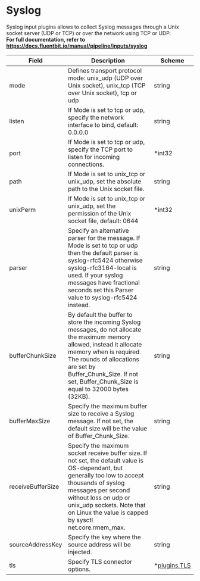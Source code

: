 # Syslog

Syslog input plugins allows to collect Syslog messages through a Unix socket server (UDP or TCP) or over the network using TCP or UDP. <br /> **For full documentation, refer to https://docs.fluentbit.io/manual/pipeline/inputs/syslog**


| Field | Description | Scheme |
| ----- | ----------- | ------ |
| mode | Defines transport protocol mode: unix_udp (UDP over Unix socket), unix_tcp (TCP over Unix socket), tcp or udp | string |
| listen | If Mode is set to tcp or udp, specify the network interface to bind, default: 0.0.0.0 | string |
| port | If Mode is set to tcp or udp, specify the TCP port to listen for incoming connections. | *int32 |
| path | If Mode is set to unix_tcp or unix_udp, set the absolute path to the Unix socket file. | string |
| unixPerm | If Mode is set to unix_tcp or unix_udp, set the permission of the Unix socket file, default: 0644 | *int32 |
| parser | Specify an alternative parser for the message. If Mode is set to tcp or udp then the default parser is syslog-rfc5424 otherwise syslog-rfc3164-local is used. If your syslog messages have fractional seconds set this Parser value to syslog-rfc5424 instead. | string |
| bufferChunkSize | By default the buffer to store the incoming Syslog messages, do not allocate the maximum memory allowed, instead it allocate memory when is required. The rounds of allocations are set by Buffer_Chunk_Size. If not set, Buffer_Chunk_Size is equal to 32000 bytes (32KB). | string |
| bufferMaxSize | Specify the maximum buffer size to receive a Syslog message. If not set, the default size will be the value of Buffer_Chunk_Size. | string |
| receiveBufferSize | Specify the maximum socket receive buffer size. If not set, the default value is OS-dependant, but generally too low to accept thousands of syslog messages per second without loss on udp or unix_udp sockets. Note that on Linux the value is capped by sysctl net.core.rmem_max. | string |
| sourceAddressKey | Specify the key where the source address will be injected. | string |
| tls | Specify TLS connector options. | *[plugins.TLS](../tls.md) |
